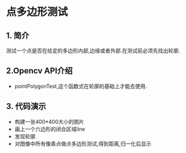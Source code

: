 # 点多边形测试

## 1. 简介

测试一个点是否在给定的多边形内部,边缘或者外部.在测试前必须先找出轮廓.

## 2.Opencv API介绍

- pointPolygonTest,这个函数式在轮廓的基础上才能去使用.

## 3. 代码演示

- 构建一张400\*400大小的图片
- 画上一个六边形的闭合区域line
- 发现轮廓
- 对图像中所有像素点做点多边形测试,得到距离,归一化后显示